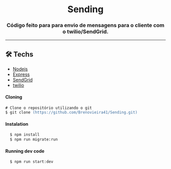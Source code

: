 <p align="center">
    <h1 align="center"> Sending </h1>
    <h3 align="center"> Código feito para para envio de mensagens para o cliente com o twilio/SendGrid. </h2>
</p>

---

## 🛠 Techs
  - [Nodejs](https://nodejs.org/en/)
  - [Express](https://expressjs.com/)
  - [SendGrid](https://www.twilio.com/pt-br/sendgrid/email-api)
  - [twilio](https://www.twilio.com/pt-br/sms)

#### Cloning
```ps
# Clone o repositório utilizando o git
$ git clone (https://github.com/Brenovieira41/Sending.git)
```

#### Instalation
```sh
  $ npm install
  $ npm run migrate:run
```

#### Running dev code
```sh
  $ npm run start:dev
```
